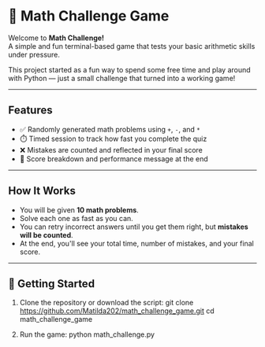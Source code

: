 # 🧠 Math Challenge Game

Welcome to **Math Challenge!**  
A simple and fun terminal-based game that tests your basic arithmetic skills under pressure.

This project started as a fun way to spend some free time and play around with Python — just a small challenge that turned into a working game!

---

## Features

- ✅ Randomly generated math problems using `+`, `-`, and `*`
- ⏱️ Timed session to track how fast you complete the quiz
- ❌ Mistakes are counted and reflected in your final score
- 🎯 Score breakdown and performance message at the end
---

## How It Works

- You will be given **10 math problems**.
- Solve each one as fast as you can.
- You can retry incorrect answers until you get them right, but **mistakes will be counted**.
- At the end, you'll see your total time, number of mistakes, and your final score.
---

## 🚀 Getting Started

1. Clone the repository or download the script:
     git clone https://github.com/Matilda202/math_challenge_game.git
     cd math_challenge_game

2. Run the game:
     python math_challenge.py

